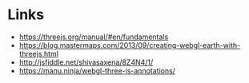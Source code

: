 # Links

- <https://threejs.org/manual/#en/fundamentals>
- <https://blog.mastermaps.com/2013/09/creating-webgl-earth-with-threejs.html>
- <http://jsfiddle.net/shivasaxena/8Z4N4/1/>
- <https://manu.ninja/webgl-three-js-annotations/>

